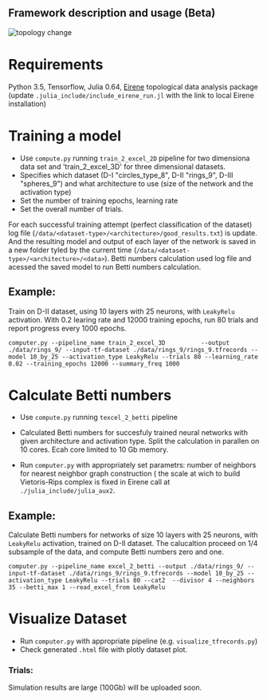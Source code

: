 Framework description and usage (Beta) 
--------------------------------

![topology change](https://github.com/topnn/topnn_framework/blob/master/pics/topology_change.png)


# Requirements
Python 3.5,
Tensorflow,
Julia 0.64, 
[Eirene](https://github.com/Eetion/Eirene.jl) topological data analysis package (update `.julia_include/include_eirene_run.jl` with the link to local Eirene installation)

# Training a model
* Use `compute.py` running  `train_2_excel_2D` pipeline for two dimensiona data set and 'train_2_excel_3D' for three dimensional datasets.
* Specifies which dataset (D-I "circles_type_8", D-II "rings_9", D-III "spheres_9") and what architecture to use (size of the network and the activation type)
* Set the number of training epochs, learning rate
* Set the overall number of trials. 

For each successful training attempt (perfect classification of the dataset) log file (`/data/<dataset-type>/<architecture>/good_results.txt`) is update. And the resulting model and output of each layer of the network is saved in a new folder tyled by the current time (`/data/<dataset-type>/<architecture>/<data>`). Betti numbers calculation used log file and acessed the saved model to run Betti numbers calculation.   

## Example: 
Train on D-II dataset, using 10 layers with 25  neurons, with `LeakyRelu` activation. With 0.2 learing rate and 12000 training epochs, run 80 trials and report progress every 1000 epochs.  

`computer.py --pipeline_name train_2_excel_3D          --output ./data/rings_9/ --input-tf-dataset ./data/rings_9/rings_9.tfrecords --model 10_by_25 --activation_type LeakyRelu --trials 80 --learning_rate 0.02 --training_epochs 12000 --summary_freq 1000`

# Calculate Betti numbers

* Use `compute.py` running  `texcel_2_betti` pipeline
* Calculated Betti numbers for succesfuly trained neural networks with given architecture and activation type. Split the calculation in parallen on 10 cores. Ecah core limited to 10 Gb memory.  

* Run `computer.py` with appropriately set parametrs: number of neighbors for nearest neighbor graph construction  ( the scale at wich to build Vietoris-Rips complex is fixed in Eirene call at `./julia_include/julia_aux2`.  

## Example: 
Calculate Betti numbers for networks of size 10 layers with 25 neurons, with `LeakyRelu` activation, trained on D-II dataset. The calucaltion proceed on 1/4 subsample of the data, and compute Betti numbers zero and one. 

`computer.py --pipeline_name excel_2_betti --output ./data/rings_9/ --input-tf-dataset ./data/rings_9/rings_9.tfrecords --model 10_by_25 --activation_type LeakyRelu --trials 80 --cat2  --divisor 4 --neighbors 35 --betti_max 1 --read_excel_from LeakyRelu`

# Visualize Dataset
* Run `computer.py` with appropriate pipeline (e.g. `visualize_tfrecords.py`)
* Check generated `.html` file with plotly dataset plot. 


### Trials: 

Simulation results are large (100Gb) will be uploaded soon. 
